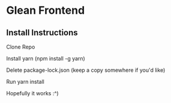 # Glean Frontend

## Install Instructions
Clone Repo

Install yarn (npm install -g yarn)

Delete package-lock.json (keep a copy somewhere if you'd like)

Run yarn install

Hopefully it works :^)